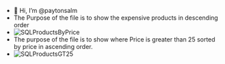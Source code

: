 - 👋 Hi, I’m @paytonsalm
- The Purpose of the file is to show the expensive products in descending order 
- ![SQLProductsByPrice](https://user-images.githubusercontent.com/107891808/174881142-42b122e4-494f-4e89-b971-c761aa22e048.png)
- The purpose of the file is to show where Price is greater than 25 sorted by price in ascending order. 
- ![SQLProductsGT25](https://user-images.githubusercontent.com/107891808/174881317-201d48d0-1916-4947-b406-e0f83a47dbb6.png)


